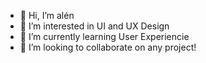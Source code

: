 - 👋 Hi, I’m alén
- 👀 I’m interested in UI and UX Design
- 🌱 I’m currently learning User Experiencie
- 💞️ I’m looking to collaborate on any project!

<!---
arielcontini/arielcontini is a ✨ special ✨ repository because its `README.md` (this file) appears on your GitHub profile.
You can click the Preview link to take a look at your changes.
--->
